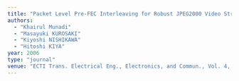 ```yaml
---
title: "Packet Level Pre-FEC Interleaving for Robust JPEG2000 Video Streaming with Low Receiver Processing Delay"
authors:
  - "Khairul Munadi"
  - "Masayuki KUROSAKI"
  - "Kiyoshi NISHIKAWA"
  - "Hitoshi KIYA"
year: 2006
type: "journal"
venue: "ECTI Trans. Electrical Eng., Electronics, and Commun., Vol. 4, No. 2, pp. 134-144, 2006-08-01."
---
```

